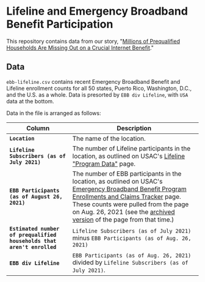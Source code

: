 # Lifeline and Emergency Broadband Benefit Participation

This repository contains data from our story, "[Millions of Prequalified Households Are Missing Out on a Crucial Internet Benefit]()."

## Data

`ebb-lifeline.csv` contains recent Emergency Broadband Benefit and Lifeline enrollment counts for all 50 states, Puerto Rico, Washington, D.C., and the U.S. as a whole. Data is presorted by `EBB div Lifeline`, with `USA` data at the bottom.

Data in the file is arranged as follows:

| **Column** | **Description** |
|------------|-----------------|
| **`Location`** | The name of the location. |
| **`Lifeline Subscribers (as of July 2021)`** | The number of Lifeline participants in the location, as outlined on USAC's [Lifeline "Program Data"](https://www.usac.org/lifeline/resources/program-data/) page. |
| **`EBB Participants (as of August 26, 2021)`** | The number of EBB participants in the location, as outlined on USAC's [Emergency Broadband Benefit Program Enrollments and Claims Tracker](https://www.usac.org/about/emergency-broadband-benefit-program/emergency-broadband-benefit-program-enrollments-and-claims-tracker/) page. These counts were pulled from the page on Aug. 26, 2021 (see the [archived version](https://archive.is/lXTNA) of the page from that time.) |
| **`Estimated number of prequalified households that aren't enrolled`** | `Lifeline Subscribers (as of July 2021)` minus `EBB Participants (as of Aug. 26, 2021)`|
| **`EBB div Lifeline`** | `EBB Participants (as of Aug. 26, 2021)` divided by `Lifeline Subscribers (as of July 2021)`. |
